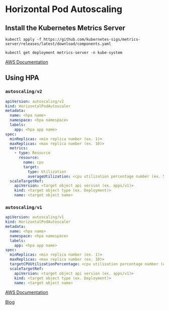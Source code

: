 # Horizontal Pod Autoscaling

## Install the Kubernetes Metrics Server

``` shell
kubectl apply -f https://github.com/kubernetes-sigs/metrics-server/releases/latest/download/components.yaml

kubectl get deployment metrics-server -n kube-system
```

[AWS Documentation](https://docs.aws.amazon.com/eks/latest/userguide/metrics-server.html)

## Using HPA

### `autoscaling/v2`

``` yaml title="hpa.yaml" hl_lines="4 5 7 9 10 14 17 18 19 20 21" linenums="1"
apiVersion: autoscaling/v2
kind: HorizontalPodAutoscaler
metadata:
  name: <hpa name>
  namespace: <hpa namespace>
  labels:
    app: <hpa app name>
spec:
  minReplicas: <min replica number (ex. 1)>
  maxReplicas: <max replica number (ex. 10)>
  metrics:
    - type: Resource
      resource:
        name: cpu
        target:
          type: Utilization
          averageUtilization: <cpu utilization percentage number (ex. 50)>
  scaleTargetRef:
    apiVersion: <target object api version (ex. apps/v1)>
    kind: <target object type (ex. Deployment)>
    name: <target object name>
```

### `autoscaling/v1`

``` yaml title="hpa.yaml" hl_lines="4 5 7 9 10 11 13 14 15" linenums="1"
apiVersion: autoscaling/v1
kind: HorizontalPodAutoscaler
metadata:
  name: <hpa name>
  namespace: <hpa namespace>
  labels:
    app: <hpa app name>
spec:
  minReplicas: <min replica number (ex. 1)>
  maxReplicas: <max replica number (ex. 10)>
  targetCPUUtilizationPercentage: <cpu utilization percentage number (ex. 50)>
  scaleTargetRef:
    apiVersion: <target object api version (ex. apps/v1)>
    kind: <target object type (ex. Deployment)>
    name: <target object name>
```

[AWS Documentation](https://docs.aws.amazon.com/eks/latest/userguide/horizontal-pod-autoscaler.html)

[Blog](https://medium.com/dtevangelist/k8s-kubernetes%EC%9D%98-hpa%EB%A5%BC-%ED%99%9C%EC%9A%A9%ED%95%9C-%EC%98%A4%ED%86%A0%EC%8A%A4%EC%BC%80%EC%9D%BC%EB%A7%81-auto-scaling-2fc6aca61c26)
